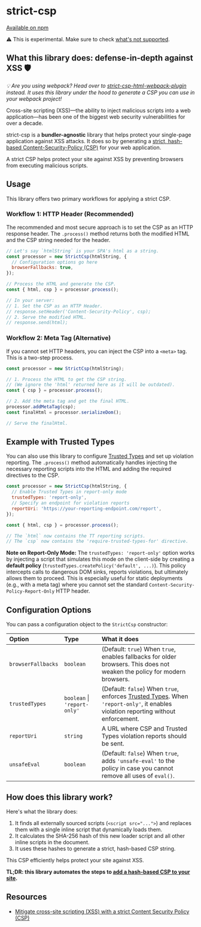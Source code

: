# strict-csp

[Available on npm](https://www.npmjs.com/package/strict-csp)

⚠️ This is experimental. Make sure to check [what's not supported](https://github.com/google/strict-csp/issues?q=is%3Aissue+is%3Aopen+label%3Afeature).

## What this library does: defense-in-depth against XSS 🛡

_💡 Are you using webpack? Head over to [strict-csp-html-webpack-plugin](https://github.com/google/strict-csp/tree/main/strict-csp-html-webpack-plugin) instead. It uses this library under the hood to generate a CSP you can use in your webpack project!_

Cross-site scripting (XSS)—the ability to inject malicious scripts into a web application—has been one of the biggest web security vulnerabilities for over a decade.

strict-csp is a **bundler-agnostic** library that helps protect your single-page application against XSS attacks. It does so by generating a [strict, hash-based Content-Security-Policy (CSP)](https://web.dev/strict-csp) for your web application.

A strict CSP helps protect your site against XSS by preventing browsers from executing malicious scripts.

## Usage

This library offers two primary workflows for applying a strict CSP.

### Workflow 1: HTTP Header (Recommended)

The recommended and most secure approach is to set the CSP as an HTTP response header. The `.process()` method returns both the modified HTML and the CSP string needed for the header.

```javascript
// Let's say `htmlString` is your SPA's html as a string.
const processor = new StrictCsp(htmlString, {
  // Configuration options go here
  browserFallbacks: true,
});

// Process the HTML and generate the CSP.
const { html, csp } = processor.process();

// In your server:
// 1. Set the CSP as an HTTP Header.
// response.setHeader('Content-Security-Policy', csp);
// 2. Serve the modified HTML.
// response.send(html);
```

### Workflow 2: Meta Tag (Alternative)

If you cannot set HTTP headers, you can inject the CSP into a `<meta>` tag. This is a two-step process.

```javascript
const processor = new StrictCsp(htmlString);

// 1. Process the HTML to get the CSP string.
// (We ignore the 'html' returned here as it will be outdated).
const { csp } = processor.process();

// 2. Add the meta tag and get the final HTML.
processor.addMetaTag(csp);
const finalHtml = processor.serializeDom();

// Serve the finalHtml.
```

## Example with Trusted Types

You can also use this library to configure [Trusted Types](https://web.dev/trusted-types) and set up violation reporting. The `.process()` method automatically handles injecting the necessary reporting scripts into the HTML and adding the required directives to the CSP.

```javascript
const processor = new StrictCsp(htmlString, {
  // Enable Trusted Types in report-only mode
  trustedTypes: 'report-only',
  // Specify an endpoint for violation reports
  reportUri: 'https://your-reporting-endpoint.com/report',
});

const { html, csp } = processor.process();

// The `html` now contains the TT reporting scripts.
// The `csp` now contains the 'require-trusted-types-for' directive.
```

**Note on Report-Only Mode:** The `trustedTypes: 'report-only'` option works by injecting a script that simulates this mode on the client-side by creating a **default policy** (`trustedTypes.createPolicy('default', ...)`). This policy intercepts calls to dangerous DOM sinks, reports violations, but ultimately allows them to proceed. This is especially useful for static deployments (e.g., with a meta tag) where you cannot set the standard `Content-Security-Policy-Report-Only` HTTP header.

## Configuration Options

You can pass a configuration object to the `StrictCsp` constructor:

| Option | Type | What it does |
| :--- | :--- | :--- |
| `browserFallbacks` | `boolean` | (Default: `true`) When `true`, enables fallbacks for older browsers. This does not weaken the policy for modern browsers. |
| `trustedTypes` | `boolean` \| `'report-only'` | (Default: `false`) When `true`, enforces [Trusted Types](https://web.dev/trusted-types). When `'report-only'`, it enables violation reporting without enforcement. |
| `reportUri` | `string` | A URL where CSP and Trusted Types violation reports should be sent. |
| `unsafeEval` | `boolean` | (Default: `false`) When `true`, adds `'unsafe-eval'` to the policy in case you cannot remove all uses of `eval()`. |

## How does this library work?

Here's what the library does:

1. It finds all externally sourced scripts (`<script src="...">`) and replaces them with a single inline script that dynamically loads them.
2. It calculates the SHA-256 hash of this new loader script and all other inline scripts in the document.
3. It uses these hashes to generate a strict, hash-based CSP string.

This CSP efficiently helps protect your site against XSS.

**TL;DR: this library automates the steps to [add a hash-based CSP to your site](https://web.dev/strict-csp/#adopting-a-strict-csp).**

## Resources

- [Mitigate cross-site scripting (XSS) with a strict Content Security Policy (CSP)](https://web.dev/strict-csp/)